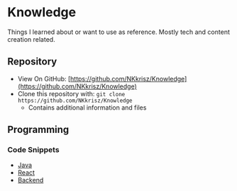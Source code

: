 # Knowledge
Things I learned about or want to use as reference. Mostly tech and content creation related.

## Repository
- View On GitHub: [https://github.com/NKkrisz/Knowledge](https://github.com/NKkrisz/Knowledge)
- Clone this repository with: ```git clone https://github.com/NKkrisz/Knowledge```
    - Contains additional information and files

## Programming

### Code Snippets

- [Java](./Programming/Java.md)
- [React](./Programming/React.md)
- [Backend](./Programming/Backend.md)
